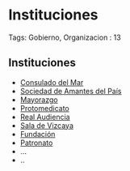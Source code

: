 # Instituciones

Tags: Gobierno, Organizacion
: 13

## Instituciones

- [Consulado del Mar](https://www.wikiwand.com/es/Consulado_del_Mar)
- [Sociedad de Amantes del País](https://www.wikiwand.com/es/Sociedad_de_Amantes_del_Pa%C3%ADs)
- [Mayorazgo](https://www.wikiwand.com/es/Mayorazgo)
- [Protomedicato](https://es.wikipedia.org/wiki/Protomedicato)
- [Real Audiencia](https://es.wikipedia.org/wiki/Real_Audiencia)
- [Sala de Vizcaya](https://es.wikipedia.org/wiki/Sala_de_Vizcaya)
- [Fundación](https://es.wikipedia.org/wiki/Fundaci%C3%B3n_(derecho))
- [Patronato](https://es.wikipedia.org/wiki/Patronato_(derecho))
- …
- ..